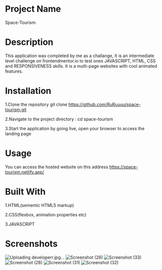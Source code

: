 # Project Name
Space-Tourism


# Description
This application was completed by me as a challange, It is an intermediate level challenge on frontendmentor.io to test ones JAVASCRIPT, HTML, CSS and RESPONSIVENESS skills.
It is a multi-page websites with cool animated features.


# Installation
1.Clone the repository git clone https://github.com/RuRuuuu/space-tourism.git

2.Navigate to the project directory : cd space-tourism

3.Start the application by going live, open your browser to access the landing page

# Usage
You can access the hosted website on this address https://space-tourixm.netlify.app/


# Built With
1.HTML(sementic HTML5 markup)

2.CSS(flexbox, animation properties etc)

3.JAVASCRIPT


# Screenshots
![Uploading developerr.jpg…](https://github.com/RuRuuuu/space-tourism/assets/110995961/66157a89-9f16-4064-926c-44ac468decbb)
![Screenshot (26)](https://github.com/RuRuuuu/space-tourism/assets/110995961/66157a89-9f16-4064-926c-44ac468decbb)
![Screenshot (33)](https://github.com/RuRuuuu/space-tourism/assets/110995961/aafe0f3a-aca6-4cf2-b68f-0da777d7edcc)
![Screenshot (28)](https://github.com/RuRuuuu/space-tourism/assets/110995961/07dd903f-ae53-4bb6-81cd-898cbd367726)
![Screenshot (31)](https://github.com/RuRuuuu/space-tourism/assets/110995961/1bfe291b-8cb4-4f2f-90bd-cfc7fcbf5f2b)
![Screenshot (32)](https://github.com/RuRuuuu/space-tourism/assets/110995961/a5493ddb-9e20-4ca7-8982-b10e160b3978)






